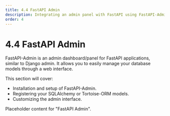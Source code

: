```yaml
---
title: 4.4 FastAPI Admin
description: Integrating an admin panel with FastAPI using FastAPI-Admin.
order: 4 
---
```


# 4.4 FastAPI Admin

FastAPI-Admin is an admin dashboard/panel for FastAPI applications, similar to Django admin. It allows you to easily manage your database models through a web interface.

This section will cover:
- Installation and setup of FastAPI-Admin.
- Registering your SQLAlchemy or Tortoise-ORM models.
- Customizing the admin interface.

Placeholder content for "FastAPI Admin".
